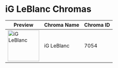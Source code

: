 # iG LeBlanc Chromas

| Preview | Chroma Name | Chroma ID |
|---|---|---|
| <img src='https://raw.communitydragon.org/latest/plugins/rcp-be-lol-game-data/global/default/v1/champion-chroma-images/7/7054.png' alt='iG LeBlanc' width='100'> | iG LeBlanc | 7054 |
